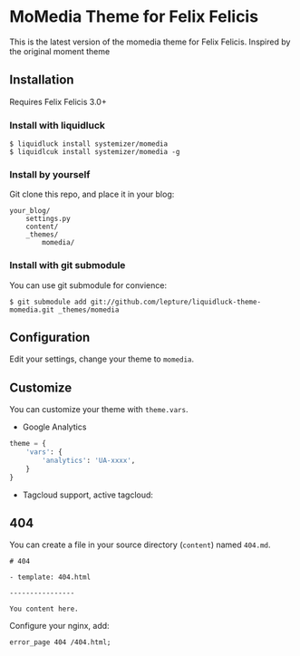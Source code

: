 # MoMedia Theme for Felix Felicis

This is the latest version of the momedia theme for Felix Felicis.
Inspired by the original moment theme


## Installation

Requires Felix Felicis 3.0+


### Install with liquidluck

```
$ liquidluck install systemizer/momedia
$ liquidlcuk install systemizer/momedia -g
```

### Install by yourself

Git clone this repo, and place it in your blog:

```
your_blog/
    settings.py
    content/
    _themes/
        momedia/
```

### Install with git submodule

You can use git submodule for convience:

```
$ git submodule add git://github.com/lepture/liquidluck-theme-momedia.git _themes/momedia
```

## Configuration

Edit your settings, change your theme to ``momedia``.

## Customize

You can customize your theme with ``theme.vars``.

+ Google Analytics

```python
theme = {
    'vars': {
        'analytics': 'UA-xxxx',
    }
}
```

+ Tagcloud support, active tagcloud:


## 404

You can create a file in your source directory (``content``) named ``404.md``.

```
# 404

- template: 404.html

----------------

You content here.
```

Configure your nginx, add:

```
error_page 404 /404.html;
```